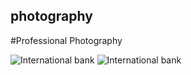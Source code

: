 ## photography
#Professional Photography 


<img src="https://i.ibb.co/7NXCh8f/pho.png" alt="International bank">


<img src="https://i.ibb.co/k6xBZk7/pho.png" alt="International bank">
